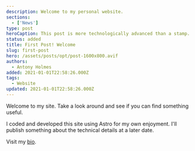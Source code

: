 ```yaml
---
description: Welcome to my personal website.
sections:
  - ['News']
type: post
heroCaption: This post is more technologically advanced than a stamp.
status: added
title: First Post! Welcome
slug: first-post
hero: /assets/posts/opt/post-1600x800.avif
authors:
  - Antony Holmes
added: 2021-01-01T22:58:26.000Z
tags:
  - Website
updated: 2021-01-01T22:58:26.000Z
---
```


Welcome to my site. Take a look around and see if you can find something useful.

<!-- more -->

I coded and developed this site using Astro for my own enjoyment. I'll publish something about the technical details at
a later date.

Visit my [bio](/people/antony-holmes).
